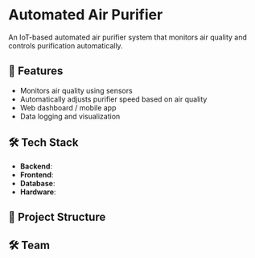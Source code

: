 # Automated Air Purifier

An IoT-based automated air purifier system that monitors air quality and controls purification automatically.

## 🚀 Features
- Monitors air quality using sensors
- Automatically adjusts purifier speed based on air quality
- Web dashboard / mobile app 
- Data logging and visualization

## 🛠️ Tech Stack
- **Backend**: 
- **Frontend**: 
- **Database**: 
- **Hardware**: 

## 📂 Project Structure

## 🛠️ Team 
